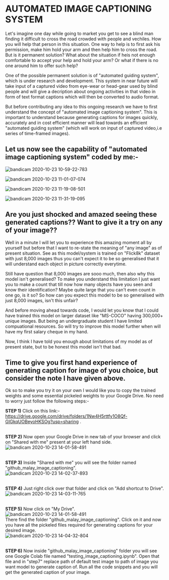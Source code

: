 # AUTOMATED IMAGE CAPTIONING SYSTEM

Let's imagine one day while going to market you get to see a blind man finding it difficult to cross the road crowded with people and vechiles. How you will help that person in this situation. One way to help is to first ask his permission, make him hold your arm and then help him to cross the road. But is it permanent solution? What about the situation if heis not enough comfortable to accept your help and hold your arm? Or what if there is no one around him to offer such help?

One of the possible permanent solution is of "automated guiding system", which is under research and development. This system in near future will take input of a captured video from eye-wear or head-gear used by blind people and will give a decription about ongoing activities in that video in form of text format captions which will then be converted to audio format. 

But before contributing any idea to this ongoing research we have to first understand the concept of "automated image captioning system". This is important to understand because generating captions for images quickly, accurately and in cost efficient manner will lead towards an efficient "automated guiding system" (which will work on input of captured video,i.e series of time-framed images).

## Let us now see the capability of "automated image captioning system" coded by me:-

![bandicam 2020-10-23 10-59-22-783](https://user-images.githubusercontent.com/71775151/96964503-30691400-1528-11eb-9b5a-821e9984aa33.jpg)

![bandicam 2020-10-23 11-01-07-074](https://user-images.githubusercontent.com/71775151/96965333-97d39380-1529-11eb-8f0e-1ac51c337c4d.jpg)

![bandicam 2020-10-23 11-19-08-501](https://user-images.githubusercontent.com/71775151/96965388-b0dc4480-1529-11eb-89d9-5c3dbb037e0d.jpg)

![bandicam 2020-10-23 11-31-19-095](https://user-images.githubusercontent.com/71775151/96965447-cb162280-1529-11eb-8d54-4b1932950972.jpg)

## Are you just shocked and amazed seeing these generated captions?? Want to give it a try on any of your image?? 

Well in a minute I will let you to experience this amazing moment all by yourself but before that I want to re-state the meaning of "any image" as of present situation. See as this model/system is trained on "Flick8k" dataset with just 8,000 images thus you can't expect it to be so generalised that it will understand each object in picture correctly everytime. 

Still have question that 8,000 images are sooo much, then also why this model isn't generalised? To make you understand this limitation I just want you to make a count that till now how many objects have you seen and know their identification? Maybe quite large that you can't even count in one go, is it so? So how can you expect this model to be so generalised with just 8,000 images, isn't this unfair?   

And before moving ahead towards code, I would let you know that I could have trained this model on larger dataset like "MS-COCO" having 300,000+ unique images. But being an undergraduate student I have limited compuational resources. So will try to improve this model further when will have my first salary cheque in my hand.

Now, I think I have told you enough about limitations of my model as of present state, but to be honest this model isn't that bad.

## Time to give you first hand experience of generating caption for image of you choice, but consider the note I have given above.
Ok so to make you try it on your own I would like you to copy the trained weights and some essential pickeled weights to your Google Drive. No need to worry just follow the following steps:-

**STEP 1)** Click on this link:- https://drive.google.com/drive/folders/1Nw4H5rttfy1O8Qf-GIGkqUOBeyoHKSOg?usp=sharing .<br><br>

**STEP 2)** Now open your Google Drive in new tab of your browser and click on "Shared with me" present at your left hand side.<br>
![bandicam 2020-10-23 14-01-58-491](https://user-images.githubusercontent.com/71775151/96978348-e4c06580-153b-11eb-9f9c-c29abd226b99.jpg)<br><br>

**STEP 3)** Inside "Shared with me" you will see the folder named "github_malay_image_captioning".<br>
![bandicam 2020-10-23 14-02-37-893](https://user-images.githubusercontent.com/71775151/96978633-31a43c00-153c-11eb-825a-680a3978bff0.jpg)<br><br>

**STEP 4)** Just right click over that folder and click on "Add shortcut to Drive".<br>
![bandicam 2020-10-23 14-03-11-765](https://user-images.githubusercontent.com/71775151/96978872-77610480-153c-11eb-9b88-1777fcffd1fc.jpg)<br><br>

**STEP 5)** Now click on "My Drive".<br> 
![bandicam 2020-10-23 14-01-58-491](https://user-images.githubusercontent.com/71775151/96978348-e4c06580-153b-11eb-9f9c-c29abd226b99.jpg)<br>
There find the folder "github_malay_image_captioning". Click on it and now you have all the pickeled files required for generating captions for your desired image.<br>
![bandicam 2020-10-23 14-04-32-804](https://user-images.githubusercontent.com/71775151/96981033-269ddb80-153d-11eb-8265-729abdae19ca.jpg)<br><br>

**STEP 6)** Now inside "github_malay_image_captioning" folder you will see one Google Colab file named "testing_image_captioning.ipynb". Open that file and in "step7" replace path of default test image to path of image you want model to generate caption of. Run all the code snippets and you will get the generated caption of your image.
